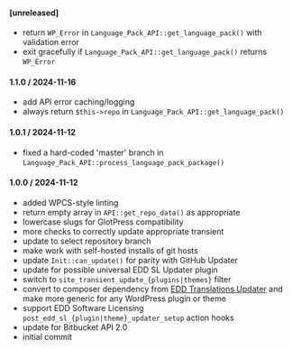 #### [unreleased]
* return `WP_Error` in `Language_Pack_API::get_language_pack()` with validation error
* exit gracefully if `Language_Pack_API::get_language_pack()` returns `WP_Error`

####  1.1.0 / 2024-11-16
* add API error caching/logging
* always return `$this->repo` in `Language_Pack_API::get_language_pack()`

#### 1.0.1 / 2024-11-12
* fixed a hard-coded 'master' branch in `Language_Pack_API::process_language_pack_package()`

#### 1.0.0 / 2024-11-12
* added WPCS-style linting
* return empty array in `API::get_repo_data()` as appropriate
* lowercase slugs for GlotPress compatibility
* more checks to correctly update appropriate transient
* update to select repository branch
* make work with self-hosted installs of git hosts
* update `Init::can_update()` for parity with GitHub Updater
* update for possible universal EDD SL Updater plugin
* switch to `site_transient_update_{plugins|themes}` filter
* convert to composer dependency from [EDD Translations Updater](https://github.com/afragen/edd-translations-updater) and make more generic for any WordPress plugin or theme
* support EDD Software Licensing `post_edd_sl_{plugin|theme}_updater_setup` action hooks
* update for Bitbucket API 2.0
* initial commit

